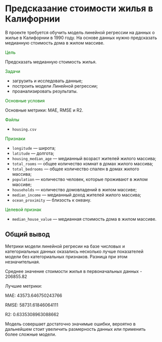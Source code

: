 # Предсказание стоимости жилья в Калифорнии

В проекте требуется обучить модель линейной регрессии на данных о жилье в Калифорнии в 1990 году. На основе данных нужно предсказать медианную стоимость дома в жилом массиве. 


<font color='green'>Цель</font>

Предсказать медианную стоимость жилья.

<font color='green'>Задачи</font>

- загрузить и исследовать данные;
- построить модели Линейной регрессии;
- проанализировать результаты.

<font color='green'>Основные условия</font>

Основные метрики: MAE, RMSE и R2.

<font color='green'>Файлы</font>

- `housing.csv`

<font color='green'>Признаки</font>

- `longitude` — широта;
- `latitude` — долгота;
- `housing_median_age` — медианный возраст жителей жилого массива;
- `total_rooms` — общее количество комнат в домах жилого массива;
- `total_bedrooms` — общее количество спален в домах жилого массива;
- `population` — количество человек, которые проживают в жилом массиве;
- `households` — количество домовладений в жилом массиве;
- `median_income` — медианный доход жителей жилого массива;
- `ocean_proximity` — близость к океану.


<font color='green'>Целевой признак</font>

- `median_house_value` — медианная стоимость дома в жилом массиве.


## Общий вывод

Метрики модели линейной регресии на базе числовых и категориальных данных оказались несколько лучше показателей модели без категориальных признаков. Разница при этом незначительная.

Среднее значение стоимости жилья в первоначальных данных - 206855.82

Лучшие метрики:

MAE:  43573.646750243766

RMSE:  58731.61846064111

R2:  0.6335308963088662

Модель совершает достаточно значимые ошибки, вероятно в дальнейшем стоит увеличить размерность данных или применить более сложные модели.

